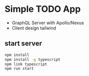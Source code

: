 # Simple TODO App

- GraphQL Server with Apollo/Nexus
- Client design tailwind

## start server

```bash
npm install
npm install -g typescript
npm link typescript
npm run start
```
